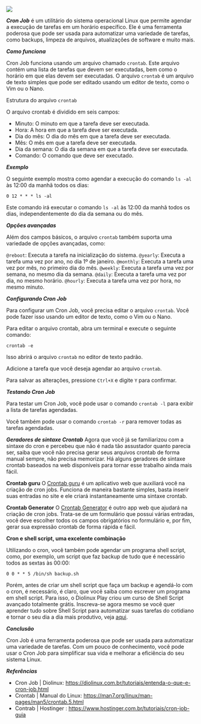 ![](https://miro.medium.com/v2/resize:fit:1200/1*pD_YMyWDg8A2grOrbaNS6g.jpeg)

***Cron Job*** é um utilitário do sistema operacional Linux que permite agendar a execução de tarefas em um horário específico. Ele é uma ferramenta poderosa que pode ser usada para automatizar uma variedade de tarefas, como backups, limpeza de arquivos, atualizações de software e muito mais.

***Como funciona***

Cron Job funciona usando um arquivo chamado `crontab`. Este arquivo contém uma lista de tarefas que devem ser executadas, bem como o horário em que elas devem ser executadas. O arquivo `crontab` é um arquivo de texto simples que pode ser editado usando um editor de texto, como o Vim ou o Nano.

Estrutura do arquivo `crontab`

O arquivo crontab é dividido em seis campos:

- Minuto: O minuto em que a tarefa deve ser executada.
- Hora: A hora em que a tarefa deve ser executada.
- Dia do mês: O dia do mês em que a tarefa deve ser executada.
- Mês: O mês em que a tarefa deve ser executada.
- Dia da semana: O dia da semana em que a tarefa deve ser executada.
- Comando: O comando que deve ser executado.

***Exemplo***

O seguinte exemplo mostra como agendar a execução do comando `ls -al` às 12:00 da manhã todos os dias:

```
0 12 * * * ls -al
```
Este comando irá executar o comando `ls -al` às 12:00 da manhã todos os dias, independentemente do dia da semana ou do mês.

***Opções avançadas***

Além dos campos básicos, o arquivo `crontab` também suporta uma variedade de opções avançadas, como:

`@reboot`: Executa a tarefa na inicialização do sistema.
`@yearly`: Executa a tarefa uma vez por ano, no dia 1º de janeiro.
`@monthly`: Executa a tarefa uma vez por mês, no primeiro dia do mês.
`@weekly`: Executa a tarefa uma vez por semana, no mesmo dia da semana.
`@daily`: Executa a tarefa uma vez por dia, no mesmo horário.
`@hourly`: Executa a tarefa uma vez por hora, no mesmo minuto.

***Configurando Cron Job***

Para configurar um Cron Job, você precisa editar o arquivo `crontab`. Você pode fazer isso usando um editor de texto, como o Vim ou o Nano.

Para editar o arquivo crontab, abra um terminal e execute o seguinte comando:

```
crontab -e
```

Isso abrirá o arquivo `crontab` no editor de texto padrão.

Adicione a tarefa que você deseja agendar ao arquivo `crontab`.

Para salvar as alterações, pressione `Ctrl+X` e digite `Y` para confirmar.

***Testando Cron Job***

Para testar um Cron Job, você pode usar o comando `crontab -l` para exibir a lista de tarefas agendadas.

Você também pode usar o comando `crontab -r` para remover todas as tarefas agendadas.

***Geradores de sintaxe Crontab***
Agora que você já se familiarizou com a sintaxe do cron e percebeu que não é nada tão assustador quanto parecia ser, saiba que você não precisa gerar seus arquivos crontab de forma manual sempre, não precisa memorizar. Há alguns geradores de sintaxe crontab baseados na web disponíveis para tornar esse trabalho ainda mais fácil.

**Crontab guru**
O [Crontab guru](https://crontab.guru/) é um aplicativo web que auxiliará você na criação de cron jobs. Funciona de maneira bastante simples, basta inserir suas entradas no site e ele criará instantaneamente uma sintaxe crontab.

**Crontab Generator**
O [Crontab Generator](https://crontab-generator.org/) é outro app web que ajudará na criação de cron jobs. Trata-se de um formulário que possui várias entradas, você deve escolher todos os campos obrigatórios no formulário e, por fim, gerar sua expressão crontab de forma rápida e fácil.

**Cron e shell script, uma excelente combinação**

Utilizando o cron, você também pode agendar um programa shell script, como, por exemplo, um script que faz backup de tudo que é necessário todos as sextas às 00:00:

```
0 0 * * 5 /bin/sh backup.sh
```
Porém, antes de criar um shell script que faça um backup e agendá-lo com o cron, é necessário, é claro, que você saiba como escrever um programa em shell script. Para isso, o Diolinux Play criou um curso de Shell Script avançado totalmente grátis. Inscreva-se agora mesmo se você quer aprender tudo sobre Shell Script para automatizar suas tarefas do cotidiano e tornar o seu dia a dia mais produtivo, veja [aqui](https://diolinux.com.br/curso-de-shell-linux-avancado-gratis).

***Conclusão***

Cron Job é uma ferramenta poderosa que pode ser usada para automatizar uma variedade de tarefas. Com um pouco de conhecimento, você pode usar o Cron Job para simplificar sua vida e melhorar a eficiência do seu sistema Linux.

***Referências***

- Cron Job | Diolinux: https://diolinux.com.br/tutoriais/entenda-o-que-e-cron-job.html
- Crontab | Manual do Linux: https://man7.org/linux/man-pages/man5/crontab.5.html
- Contrab | Hostinger  : https://www.hostinger.com.br/tutoriais/cron-job-guia